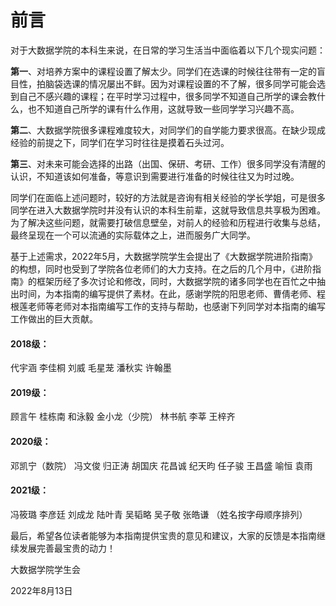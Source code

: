 # 前言

对于大数据学院的本科生来说，在日常的学习生活当中面临着以下几个现实问题：

**第一**、对培养方案中的课程设置了解太少。同学们在选课的时候往往带有一定的盲目性，拍脑袋选课的情况屡出不鲜。因为对课程设置的不了解，很多同学可能会选到自己不感兴趣的课程；在平时学习过程中，很多同学不知道自己所学的课会教什么，也不知道自己所学的课有什么作用，这就导致一些同学学习兴趣不高。

**第二**、大数据学院很多课程难度较大，对同学们的自学能力要求很高。在缺少现成经验的前提之下，同学们在学习时往往是摸着石头过河。

**第三**、对未来可能会选择的出路（出国、保研、考研、工作）很多同学没有清醒的认识，不知道该如何准备，等意识到需要进行准备的时候往往又为时过晚。

同学们在面临上述问题时，较好的方法就是咨询有相关经验的学长学姐，可是很多同学在进入大数据学院时并没有认识的本科生前辈，这就导致信息共享极为困难。为了解决这些问题，就需要打破信息壁垒，对前人的经验和历程进行收集与总结，最终呈现在一个可以流通的实际载体之上，进而服务广大同学。

基于上述需求，2022年5月，大数据学院学生会提出了《大数据学院进阶指南》的构想，同时也受到了学院各位老师们的大力支持。在之后的几个月中，《进阶指南》的框架历经了多次讨论和修改，同时，大数据学院的诸多同学也在百忙之中抽出时间，为本指南的编写提供了素材。在此，感谢学院的阳思老师、曹倩老师、程根莲老师等老师对本指南编写工作的支持与帮助，也感谢下列同学对本指南的编写工作做出的巨大贡献。

#### 2018级：

代宇涵 李佳桐 刘威 毛星茏 潘秋实 许翰墨

#### 2019级：

顾言午 桂栋南 和泳毅 金小龙（少院） 林书航 李莘 王梓齐

#### 2020级：

邓凯宁（数院） 冯文俊 归正涛 胡国庆 花昌诚 纪天昀 任子骏 王昌盛 喻恒 袁雨

#### 2021级：

冯筱璐 李彦廷 刘成龙 陆叶青 吴韬略 吴子敬 张皓谦 （姓名按字母顺序排列）

最后，希望各位读者能够为本指南提供宝贵的意见和建议，大家的反馈是本指南继续发展完善最宝贵的动力！

大数据学院学生会

2022年8月13日
